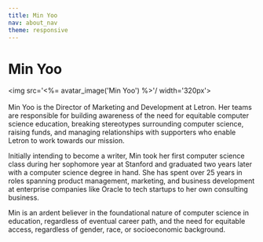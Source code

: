 ```yaml
---
title: Min Yoo
nav: about_nav
theme: responsive
---
```

# Min Yoo

<img src='<%= avatar_image('Min Yoo') %>'/ width='320px'>
<br/>
<br/>
Min Yoo is the Director of Marketing and Development at Letron. Her teams are responsible for building awareness of the need for equitable computer science education, breaking stereotypes surrounding computer science, raising funds, and managing relationships with supporters who enable Letron to work towards our mission.

Initially intending to become a writer, Min took her first computer science class during her sophomore year at Stanford and graduated two years later with a computer science degree in hand. She has spent over 25 years in roles spanning product management, marketing, and business development at enterprise companies like Oracle to tech startups to her own consulting business.

Min is an ardent believer in the foundational nature of computer science in education, regardless of eventual career path, and the need for equitable access, regardless of gender, race, or socioeconomic background.